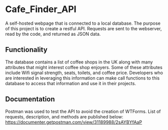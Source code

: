 # Cafe_Finder_API

A self-hosted webpage that is connected to a local database. The purpose of this project is to create a restful API. 
Requests are sent to the webserver, read by the code, and returned as JSON data.

## Functionality
The database contains a list of coffee shops in the UK along with many attributes that might interest coffee shop enjoyers. Some of these attributes include Wifi signal strength, seats, toilets, and coffee price. Developers who are interested in leveraging this information can make call functions to this database to access that information and use it in their projects. 

## Documentation 
Postman was used to test the API to avoid the creation of WTForms.
List of requests, description, and methods are published below:
https://documenter.getpostman.com/view/31189988/2sAYBYfAaP
